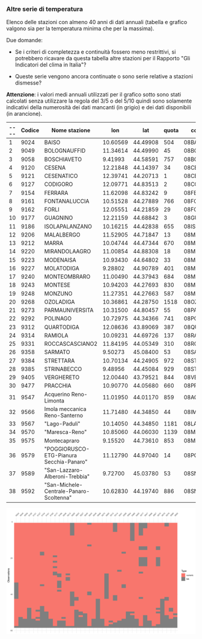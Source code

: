 ### Altre serie di temperatura

Elenco delle stazioni con almeno 40 anni di dati annuali (tabella e grafico valgono sia per la temperatura minima che per la massima). 

Due domande:

- Se i criteri di completezza e continuità fossero meno restrittivi, si potrebbero ricavare da questa tabella altre stazioni per il Rapporto "Gli Indicatori del clima in Italia"?

- Queste serie vengono ancora continuate o sono serie relative a stazioni dismesse?

**Attenzione**: i valori medi annuali utilizzati per il grafico sotto sono stati calcolati senza utilizzare la regola del 3/5 o del 5/10 quindi sono solamente indicativi della numerosità dei dati mancanti (in grigio) e dei dati disponibili (in arancione).

|----|Codice| Nome stazione| 	lon | lat |	quota |	codice HisCentral |
|----|------|------------------------------------------|----------|----------|------|-------------------|
| 1  | 9024 | BAISO                                    | 10.60569 | 44.49908 | 504  | 08BAISO           |
| 2  | 9049 | BOLOGNAUFFID                             | 11.34614 | 44.49990 | 45   | 08BOLOGNAUFFID    |
| 3  | 9058 | BOSCHIAVETO                              | 9.41993  | 44.58591 | 757  | 08BOSCHIAVETO     |
| 4  | 9120 | CESENA                                   | 12.21848 | 44.14397 | 34   | 08CESENA          |
| 5  | 9121 | CESENATICO                               | 12.39741 | 44.20713 | 1    | 08CESENATICO      |
| 6  | 9127 | CODIGORO                                 | 12.09771 | 44.83513 | 2    | 08CODIGORO        |
| 7  | 9154 | FERRARA                                  | 11.62098 | 44.83242 | 9    | 08FERRARA         |
| 8  | 9161 | FONTANALUCCIA                            | 10.51528 | 44.27889 | 766  | 08FONTANALUCCIA   |
| 9  | 9162 | FORLI                                    | 12.05551 | 44.21859 | 29   | 08FORLI           |
| 10 | 9177 | GUAGNINO                                 | 12.21159 | 44.68842 | 3    | 08GUAGNINO        |
| 11 | 9186 | ISOLAPALANZANO                           | 10.16215 | 44.42838 | 655  | 08ISOLAPALANZANO  |
| 12 | 9206 | MALALBERGO                               | 11.52905 | 44.71847 | 13   | 08MALALBERGO      |
| 13 | 9212 | MARRA                                    | 10.04744 | 44.47344 | 670  | 08MARRA           |
| 14 | 9220 | MIRANDOLAAGRO                            | 11.00854 | 44.88308 | 18   | 08MIRANDOLAAGRO   |
| 15 | 9223 | MODENAISA                                | 10.93430 | 44.64802 | 33   | 08MODENAISA       |
| 16 | 9227 | MOLATODIGA                               | 9.28802  | 44.90789 | 401  | 08MOLATODIGA      |
| 17 | 9240 | MONTEOMBRARO                             | 11.00490 | 44.37943 | 684  | 08MONTEOMBRARO    |
| 18 | 9243 | MONTESE                                  | 10.94203 | 44.27693 | 830  | 08MONTESE         |
| 19 | 9248 | MONZUNO                                  | 11.27351 | 44.27663 | 587  | 08MONZUNO         |
| 20 | 9268 | OZOLADIGA                                | 10.36861 | 44.28750 | 1518 | 08OZOLADIGA       |
| 21 | 9273 | PARMAUNIVERSITA                          | 10.31500 | 44.80457 | 55   | 08PARMAUNIVERSITA |
| 22 | 9292 | POLINAGO                                 | 10.72975 | 44.34366 | 741  | 08POLINAGO        |
| 23 | 9312 | QUARTODIGA                               | 12.08636 | 43.89069 | 387  | 08QUARTODIGA      |
| 24 | 9314 | RAMIOLA                                  | 10.09231 | 44.69726 | 137  | 08RAMIOLA         |
| 25 | 9331 | ROCCASCASCIANO2                          | 11.84195 | 44.05349 | 310  | 08ROCCASCASCIANO2 |
| 26 | 9358 | SARMATO                                  | 9.50273  | 45.08400 | 53   | 08SARMATO         |
| 27 | 9384 | STRETTARA                                | 10.70134 | 44.24905 | 972  | 08STRETTARA       |
| 28 | 9385 | STRINABECCO                              | 9.48956  | 44.45084 | 929  | 08STRINABECCO     |
| 29 | 9405 | VERGHERETO                               | 12.00440 | 43.79521 | 844  | 08VERGHERETO      |
| 30 | 9477 | PRACCHIA                                 | 10.90770 | 44.05680 | 660  | 08PRACCHIA        |
| 31 | 9547 | Acquerino Reno-Limonta                   | 11.01950 | 44.01170 | 859  | 08ACQUERINO       |
| 32 | 9566 | Imola meccanica Reno-Santerno            | 11.71480 | 44.34850 | 44   | 08IMOLAMEC        |
| 33 | 9567 | "Lago-Paduli"                            | 10.14050 | 44.34850 | 1181 | 08LAGOPADULI      |
| 34 | 9570 | "Maresca-Reno"                           | 10.85060 | 44.06030 | 1139 | 08MARESCA         |
| 35 | 9575 | Montecapraro                             | 9.15520  | 44.73610 | 853  | 08MONTECAPRARO    |
| 36 | 9579 | "POGGIORUSCO-ETG-Pianura Secchia-Panaro" | 11.12790 | 44.97040 | 14   | 08POGGIORUSCO     |
| 37 | 9589 | "San-Lazzaro-Alberoni-Trebbia"           | 9.72700  | 45.03780 | 53   | 08SNLAZZAROALB    |
| 38 | 9592 | "San-Michele-Centrale-Panaro-Scoltenna"  | 10.62830 | 44.19740 | 886  | 08SNMICHELECLE    |

![](./img/visdat_temperatura_altre.png)
